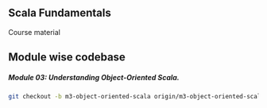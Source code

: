 ## Scala Fundamentals
Course material

## Module wise codebase
##### Module 03: Understanding Object-Oriented Scala.
```bash
git checkout -b m3-object-oriented-scala origin/m3-object-oriented-scala
```